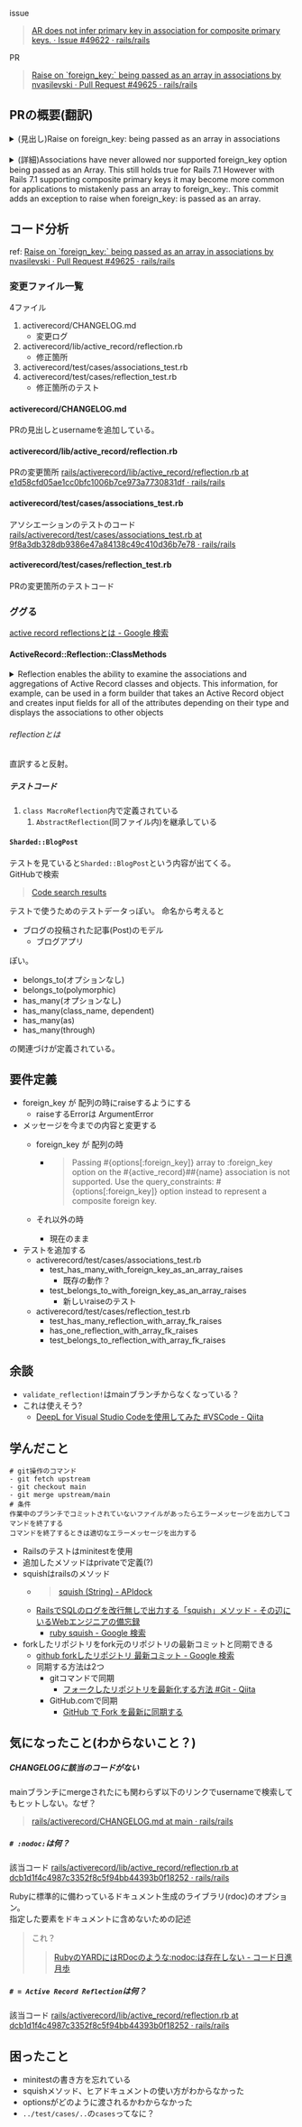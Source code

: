 
issue  
> [AR does not infer primary key in association for composite primary keys. · Issue #49622 · rails/rails](https://github.com/rails/rails/issues/49622)

PR  
> [Raise on \`foreign\_key:\` being passed as an array in associations by nvasilevski · Pull Request #49625 · rails/rails](https://github.com/rails/rails/pull/49625)

## PRの概要(翻訳)

<details>
<summary>(見出し)Raise on foreign_key: being passed as an array in associations</summary>

<details>
<summary>Google Translate</summary>

> foreign_key で発生する: 関連付けで配列として渡される

</details>

<details>
<summary>自力</summary>

> 外部キーでRaiseします(例外が発生します): アソシエーションで配列として通過します
</details>

<!-- >
> infer: 推論する
> composite: 複合 -->
</details>
<br>
<details>
<summary>(詳細)Associations have never allowed nor supported foreign_key option being passed as an Array. This still holds true for Rails 7.1 However with Rails 7.1 supporting composite primary keys it may become more common for applications to mistakenly pass an array to foreign_key:. This commit adds an exception to raise when foreign_key: is passed as an array.</summary>
<br>

<details>
<summary>Google Translate</summary>

> アソシエーションではこれまで、foreign_keyオプションに配列を渡すことは認められていませんでしたし、サポートされていませんでした。  
これはRails 7.1でも変わりませんが、Rails 7.1では複合主キーがサポートされたため、アプリケーションが誤ってforeign_key:に配列を渡すことが一般化するかもしれません。  
今回のコミットでは、foreign_key:に配列が渡されたときに発生する例外を追加しました。  

</details>

<details>
<summary>自力</summary>

> 関連づけは 配列として通過させるオプションもサポートしていません。  
これはまだRails7.1では true のままですが、Rails7.1は複合主キーをサポートしており、間違って配列を外部キーに追加させるようになってしまっているかもしれません。  
このコミットはforeign_key: が配列として通過した時にraiseするために例外を追加します

</details>

<!-- >
> nor: また
> composite: 複合
> 
-->
</details>

## コード分析

ref: [Raise on \`foreign\_key:\` being passed as an array in associations by nvasilevski · Pull Request #49625 · rails/rails](https://github.com/rails/rails/pull/49625/commits/529d1f55a8138798d92a6f2aba01681315958ab3)

### 変更ファイル一覧

4ファイル

1. activerecord/CHANGELOG.md
    - 変更ログ
1. activerecord/lib/active_record/reflection.rb
    - 修正箇所
1. activerecord/test/cases/associations_test.rb
1. activerecord/test/cases/reflection_test.rb
    - 修正箇所のテスト

#### activerecord/CHANGELOG.md

PRの見出しとusernameを追加している。  

#### activerecord/lib/active_record/reflection.rb

PRの変更箇所
[rails/activerecord/lib/active\_record/reflection.rb at e1d58cfd05ae1cc0bfc1006b7ce973a7730831df · rails/rails](https://github.com/rails/rails/blob/e1d58cfd05ae1cc0bfc1006b7ce973a7730831df/activerecord/lib/active_record/reflection.rb)

#### activerecord/test/cases/associations_test.rb

アソシエーションのテストのコード
[rails/activerecord/test/cases/associations\_test.rb at 9f8a3db328db9386e47a84138c49c410d36b7e78 · rails/rails](https://github.com/rails/rails/blob/9f8a3db328db9386e47a84138c49c410d36b7e78/activerecord/test/cases/associations_test.rb)

#### activerecord/test/cases/reflection_test.rb

PRの変更箇所のテストコード

### ググる

[active record reflectionsとは - Google 検索](https://www.google.com/search?q=active+record+reflections%E3%81%A8%E3%81%AF&oq=active+record+reflections%E3%81%A8%E3%81%AF&gs_lcrp=EgZjaHJvbWUyBggAEEUYOTIKCAEQABiABBiiBDIKCAIQABiABBiiBDIKCAMQABiABBiiBDIKCAQQABiABBiiBNIBCTExOTI5ajBqN6gCALACAA&sourceid=chrome&ie=UTF-8)

#### ActiveRecord::Reflection::ClassMethods

<details>
<summary>Reflection enables the ability to examine the associations and aggregations of Active Record classes and objects. This information, for example, can be used in a form builder that takes an Active Record object and creates input fields for all of the attributes depending on their type and displays the associations to other objects</summary>

<details>
<summary>Google Translate</summary>

> Reflection を使用すると、Active Record のクラスやオブジェクトの関連や集約を調べることができます。この情報は、例えば、Active Record オブジェクトを受け取り、そのタイプに応じてすべての属性の入力フィールドを作成し、他のオブジェクトへの関連付けを表示するフォームビルダーで使用することができます。

</details>

参考リンク

> [ActiveRecord::Reflection::ClassMethods](https://api.rubyonrails.org/classes/ActiveRecord/Reflection/ClassMethods.html)
>> [ActiveRecord::Reflection で Model 間の関連付け情報を取得する #Ruby - Qiita](https://qiita.com/foolproof-htb/items/c715d0121e4b5ffc481d)
</details>

###### reflectionとは

直訳すると反射。

##### テストコード

1. `class MacroReflection`内で定義されている
    1. `AbstractReflection`(同ファイル内)を継承している

#### `Sharded::BlogPost`

テストを見ていると`Sharded::BlogPost`という内容が出てくる。  
GitHubで検索  
> [Code search results](https://github.com/search?q=repo%3Arails%2Frails%20Sharded%3A%3ABlogPost&type=code)

テストで使うためのテストデータっぽい。
命名から考えると

- ブログの投稿された記事(Post)のモデル
    - ブログアプリ

ぽい。

- belongs_to(オプションなし)
- belongs_to(polymorphic)
- has_many(オプションなし)
- has_many(class_name, dependent)
- has_many(as)
- has_many(through)

の関連づけが定義されている。

## 要件定義

- foreign_key が 配列の時にraiseするようにする
    - raiseするErrorは ArgumentError
- メッセージを今までの内容と変更する
    - foreign_key が 配列の時

        - > Passing #{options[:foreign_key]} array to :foreign_key option
            on the #{active_record}##{name} association is not supported.
            Use the query_constraints: #{options[:foreign_key]} option instead to represent a composite foreign key.
    - それ以外の時
        - 現在のまま
- テストを追加する
    - activerecord/test/cases/associations_test.rb
        - test_has_many_with_foreign_key_as_an_array_raises
            - 既存の動作？
        - test_belongs_to_with_foreign_key_as_an_array_raises
            - 新しいraiseのテスト
    - activerecord/test/cases/reflection_test.rb
        - test_has_many_reflection_with_array_fk_raises
        - has_one_reflection_with_array_fk_raises
        - test_belongs_to_reflection_with_array_fk_raises

## 余談

- `validate_reflection!`はmainブランチからなくなっている？
- これは使えそう?
    - [DeepL for Visual Studio Codeを使用してみた #VSCode - Qiita](https://qiita.com/makoto-ogata@github/items/8d6e8f2474f9cc0988c4)

## 学んだこと

```
# git操作のコマンド
- git fetch upstream
- git checkout main
- git merge upstream/main
# 条件
作業中のブランチでコミットされていないファイルがあったらエラーメッセージを出力してコマンドを終了する
コマンドを終了するときは適切なエラーメッセージを出力する
```

- Railsのテストはminitestを使用
- 追加したメソッドはprivateで定義(?)
- squishはrailsのメソッド
    - > [squish (String) - APIdock](https://apidock.com/rails/String/squish)
    - [RailsでSQLのログを改行無しで出力する「squish」メソッド - その辺にいるWebエンジニアの備忘録](https://kossy-web-engineer.hatenablog.com/entry/2021/05/09/162942)
        - [ruby squish - Google 検索](https://www.google.com/search?q=ruby+squish&oq=ruby+squish&gs_lcrp=EgZjaHJvbWUyBggAEEUYOTIGCAEQABgeMgYIAhAAGB4yBggDEAAYHjIGCAQQABgeMgYIBRAAGB4yCAgGEAAYCBgeMggIBxAAGAgYHjIICAgQABgIGB4yCAgJEAAYCBge0gEIMjc1M2owajeoAgCwAgA&sourceid=chrome&ie=UTF-8)
- forkしたリポジトリをfork元のリポジトリの最新コミットと同期できる
    - [github forkしたリポジトリ 最新コミット - Google 検索](https://www.google.com/search?q=github+fork%E3%81%97%E3%81%9F%E3%83%AA%E3%83%9D%E3%82%B8%E3%83%88%E3%83%AA+%E6%9C%80%E6%96%B0%E3%82%B3%E3%83%9F%E3%83%83%E3%83%88&oq=github+fork%E3%81%97%E3%81%9F%E3%83%AA%E3%83%9D%E3%82%B8%E3%83%88%E3%83%AA+%E6%9C%80%E6%96%B0%E3%82%B3%E3%83%9F%E3%83%83%E3%83%88&gs_lcrp=EgZjaHJvbWUyBggAEEUYOTIKCAEQABiABBiiBDIKCAIQABiABBiiBDIKCAMQABiABBiiBDIKCAQQABiABBiiBDIKCAUQABiABBiiBDIGCAYQRRhA0gEJMjAxODRqMGo3qAIAsAIA&sourceid=chrome&ie=UTF-8)
    - 同期する方法は2つ
        - gitコマンドで同期
            - [フォークしたリポジトリを最新化する方法 #Git - Qiita](https://qiita.com/Nossa/items/ace2ab802adc85f86b20)
        - GitHub.comで同期
            - [GitHub で Fork を最新に同期する](https://zenn.dev/mtmatma/articles/4f4238257af1fe)

## 気になったこと(わからないこと？)

##### CHANGELOGに該当のコードがない

mainブランチにmergeされたにも関わらず以下のリンクでusernameで検索してもヒットしない。なぜ？
> [rails/activerecord/CHANGELOG.md at main · rails/rails](https://github.com/rails/rails/blob/main/activerecord/CHANGELOG.md)
>
##### `# :nodoc:`は何？

該当コード
[rails/activerecord/lib/active\_record/reflection.rb at dcb1d1f4c4987c3352f8c5f94bb44393b0f18252 · rails/rails](https://github.com/rails/rails/blob/dcb1d1f4c4987c3352f8c5f94bb44393b0f18252/activerecord/lib/active_record/reflection.rb#L7)

Rubyに標準的に備わっているドキュメント生成のライブラリ(rdoc)のオプション。  
指定した要素をドキュメントに含めないための記述
> これ？
>> [RubyのYARDにはRDocのような:nodoc:は存在しない - コード日進月歩](https://shinkufencer.hateblo.jp/entry/2022/06/11/000000)

##### `# = Active Record Reflection`は何？

該当コード
[rails/activerecord/lib/active\_record/reflection.rb at dcb1d1f4c4987c3352f8c5f94bb44393b0f18252 · rails/rails](https://github.com/rails/rails/blob/dcb1d1f4c4987c3352f8c5f94bb44393b0f18252/activerecord/lib/active_record/reflection.rb#L6)

## 困ったこと

- minitestの書き方を忘れている
- squishメソッド、ヒアドキュメントの使い方がわからなかった
- optionsがどのように渡されるかわからなかった
- `../test/cases/..`の`cases`ってなに？
